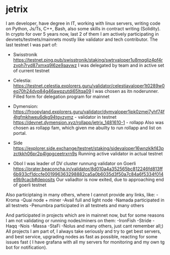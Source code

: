 # jetrix

I am developer, have degree in IT, working with linux servers, writing  code on Python, Js/Ts, C++, Bash, also some skills in contract writing (Solidity). In crypto for over 5 years now, last 2 of them I am actively participating in devnets/testnets/mainnets mostly like validator and tech contributor.
The last testnet I was part of:
- Swisstronik https://testnet.ping.pub/swisstronik/staking/swtrvaloper1u8mqgljz4pf4rzvph7ryd87xmxq9l6ze9aavwz
I was delegated by team and in active set of current testnet

 - Celestia: https://testnet.celestia.explorers.guru/validator/celestiavaloper1t0289w0eq70h24dvp84g46awpzutdj65ltqa09
I was chosen as itn noderunner. Filled form for delegation program for mainnet

- Dymension:
https://froopyland.explorers.guru/validator/dymvaloper1jpk0zmej7yhf74f4tgfmkhweu6dkg94tgvzymz - validator in testnet
https://devnet.dymension.xyz/rollapp/jetrix_1481610-1 - rollapp
Also was chosen as rollapp fam, which given me abuilty to run rollapp and list on portal.

- Side
https://explorer.side.exchange/testnet/staking/sidevaloper16wnzklkf43pzctkkh06pr2p4lgpgceetrxrn9s
Running active validator in actual testnet

- Obol
I was leader of DV cluster runnung validator on Goerli
https://prater.beaconcha.in/validator/8d010a4a352565bc812246fd813ff6b933cf1dccfe001996363298882ca5a0b6035d3f50a7c84a6f5334f014e9b9cacb#deposits
Our valiadtor is now exited, due to approaching end of goerli testnet

Also participtaing in many others, where I cannot provide any links, like:
-Kroma
-Quai node + miner
-Avail full and light node
-Namada participated in all testnets
-Penumbra participated in all testnets
and many others

And participated in projects which are in mainnet now, but for some reasons I am not validating or running nodes/miners on them:
-IronFish
-Stride
-Haqq
-Nois
-Massa
-StaFi
-Nolus
and many others, just cant remember all;)
All projects I am part of, I always take seriously and try to get best servers, and best service, upgrading nodes as fast as possible, reacting for some issues fast ( I have grafana with all my servers for monitoring and my own tg bot for notification).
